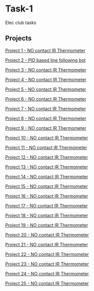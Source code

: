 # Task-1
Elec club tasks

## Projects
[ Project 1 - NO contact IR Thermometer ](https://github.com/KJSashank/Task-1/tree/master/Project-1)

[ Project 2 - PID based line following bot](https://github.com/KJSashank/Task-1/tree/master/Project-2)

[ Project 3 - NO contact IR Thermometer ]()

[ Project 4 - NO contact IR Thermometer ]()

[ Project 5 - NO contact IR Thermometer ]()

[ Project 6 - NO contact IR Thermometer ]()

[ Project 7 - NO contact IR Thermometer ]()

[ Project 8 - NO contact IR Thermometer ]()

[ Project 9 - NO contact IR Thermometer ]()

[ Project 10 - NO contact IR Thermometer ]()

[ Project 11 - NO contact IR Thermometer ]()

[ Project 12 - NO contact IR Thermometer ]()

[ Project 13 - NO contact IR Thermometer ]()

[ Project 14 - NO contact IR Thermometer ]()

[ Project 15 - NO contact IR Thermometer ]()

[ Project 16 - NO contact IR Thermometer ]()

[ Project 17 - NO contact IR Thermometer ]()

[ Project 18 - NO contact IR Thermometer ]()

[ Project 19 - NO contact IR Thermometer ]()

[ Project 20 - NO contact IR Thermometer ]()

[ Project 21 - NO contact IR Thermometer ]()

[ Project 22 - NO contact IR Thermometer ]()

[ Project 23 - NO contact IR Thermometer ]()

[ Project 24 - NO contact IR Thermometer ]()

[ Project 25 - NO contact IR Thermometer ]()
